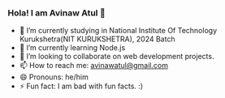 ### Hola! I am Avinaw Atul 👋


- 🔭 I’m currently studying in National Institute Of Technology Kurukshetra(NIT KURUKSHETRA), 2024 Batch
- 🌱 I’m currently learning Node.js
- 👯 I’m looking to collaborate on web development projects.
- 📫 How to reach me: avinawatul@gmail.com
- 😄 Pronouns: he/him
- ⚡ Fun fact: I am bad with fun facts. :)
